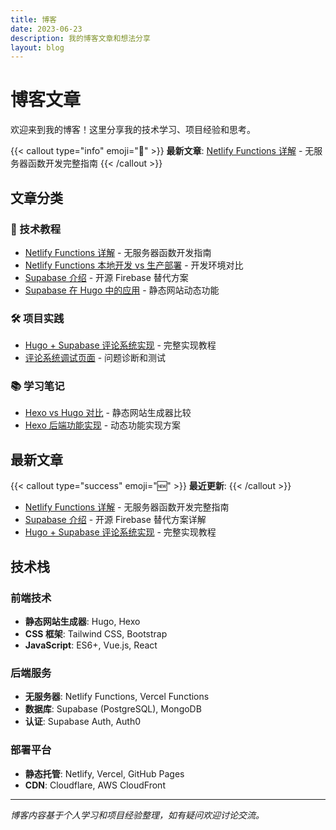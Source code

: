 ```yaml
---
title: 博客
date: 2023-06-23
description: 我的博客文章和想法分享
layout: blog
---
```


# 博客文章

欢迎来到我的博客！这里分享我的技术学习、项目经验和思考。

{{< callout type="info" emoji="📝" >}}
**最新文章**: [Netlify Functions 详解](/docs/netlify-functions-guide/) - 无服务器函数开发完整指南
{{< /callout >}}

## 文章分类

### 🚀 技术教程
- [Netlify Functions 详解](/docs/netlify-functions-guide/) - 无服务器函数开发指南
- [Netlify Functions 本地开发 vs 生产部署](/docs/netlify-functions-comparison/) - 开发环境对比
- [Supabase 介绍](/docs/supabase-introduction/) - 开源 Firebase 替代方案
- [Supabase 在 Hugo 中的应用](/docs/supabase-hugo-applications/) - 静态网站动态功能

### 🛠️ 项目实践
- [Hugo + Supabase 评论系统实现](/blog/supabase-comments-demo/) - 完整实现教程
- [评论系统调试页面](/blog/debug-comments/) - 问题诊断和测试

### 📚 学习笔记
- [Hexo vs Hugo 对比](/docs/hexo-vs-hugo-comparison/) - 静态网站生成器比较
- [Hexo 后端功能实现](/docs/hexo-backend-features/) - 动态功能实现方案

## 最新文章

{{< callout type="success" emoji="🆕" >}}
**最近更新**:
{{< /callout >}}

- [Netlify Functions 详解](/docs/netlify-functions-guide/) - 无服务器函数开发完整指南
- [Supabase 介绍](/docs/supabase-introduction/) - 开源 Firebase 替代方案详解
- [Hugo + Supabase 评论系统实现](/blog/supabase-comments-demo/) - 完整实现教程

## 技术栈

### 前端技术
- **静态网站生成器**: Hugo, Hexo
- **CSS 框架**: Tailwind CSS, Bootstrap
- **JavaScript**: ES6+, Vue.js, React

### 后端服务
- **无服务器**: Netlify Functions, Vercel Functions
- **数据库**: Supabase (PostgreSQL), MongoDB
- **认证**: Supabase Auth, Auth0

### 部署平台
- **静态托管**: Netlify, Vercel, GitHub Pages
- **CDN**: Cloudflare, AWS CloudFront

---

*博客内容基于个人学习和项目经验整理，如有疑问欢迎讨论交流。*
